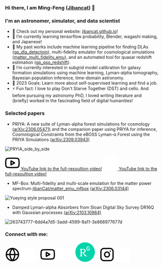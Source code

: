 ### Hi there, I am Ming-Feng ([Jibancat][website]) 👋

### I'm an astronomer, simulator, and data scientist

- 🔭 Check out my personal website: [jibancat.github.io][website]! 
- 🌱 I’m currently learning tensorflow probability, Blender, wagashi making, and Japanese!
- 🧋 My past works include machine learning pipeline for finding DLAs ([gp_dla_detectoin](https://github.com/rmgarnett/gp_dla_detection)), multi-fidelity emulator for cosmological simulations ([matter_multi_fidelity_emu](https://github.com/jibanCat/matter_multi_fidelity_emu)), and an automated tool for quasar redshift estimation ([gp_qso_redshift](https://github.com/sbird/gp_qso_redshift)).
- 👯 I’m currently interested in subgrid model calibration for galaxy formation simulations using machine learning, Lyman-alpha tomography, Bayesian population inference, time-domain astronomy.
- 🥅 2023 Goals: Learn more about self-supervised learning and find a job.
- ⚡ Fun fact: I love to play Don't Starve Together (DST) and cello. And before pursuing my astronomy PhD, I loved writing literature and (briefly) worked in the fascinating field of digital humanities!

### Selected papers

* PRIYA: A new suite of Lyman-alpha forest simulations for cosmology [(arXiv:2306.05471)](https://arxiv.org/abs/2306.05471) and the companion paper using PRIYA for inference, Cosmological Constraints from the eBOSS Lyman-α Forest using the PRIYA Simulations [(arXiv:2309.03943)](https://arxiv.org/abs/2309.03943)

![PRYIA_side_by_side](https://github.com/jibanCat/jibanCat/assets/23435784/1cfbc6fd-c5eb-4a8a-97d7-a2a6e961d83e)

[![YouTube link to the full-resoultion video!](./img/youtube-light.svg) YouTube link to the full-resoultion video!](https://youtu.be/xBZLH14Qzyo?si=vVjVIGuARhP0ErwR#gh-light-mode-only)
[![YouTube link to the full-resolution video!](./img/youtube-dark.svg) YouTube link to the full-resoultion video!](https://youtu.be/xBZLH14Qzyo?si=vVjVIGuARhP0ErwR#gh-dark-mode-only)

* MF-Box: Multi-fidelity and multi-scale emulation for the matter power spectrum [jibanCat/matter_emu_mfbox](https://github.com/jibanCat/matter_emu_mfbox) [(arXiv:2306.03144)](https://arxiv.org/abs/2306.03144)

![Yueying style proposal 001](https://github.com/jibanCat/jibanCat/assets/23435784/b674d93b-2143-4bb2-ab4b-f4fd6c2df57a)


* Damped Lyman-alpha Absorbers from Sloan Digital Sky Survey DR16Q with Gaussian processes [(arXiv:2103.10964)](https://arxiv.org/abs/2103.10964)

![263743777-6dd4a7d5-3add-4599-8a11-3e868977677d](https://github.com/jibanCat/jibanCat/assets/23435784/4ce47671-8b66-4fd2-a881-5cb22a86676a)


### Connect with me:

[![website](./img/globe-light.svg)](https://jibancat.github.io#gh-light-mode-only)
[![website](./img/globe-dark.svg)](https://jibancat.github.io#gh-dark-mode-only)
&nbsp;&nbsp;
[![website](./img/youtube-light.svg)](https://www.youtube.com/channel/UCTVjf6TgaA5LzXBtXAfAD2A#gh-light-mode-only)
[![website](./img/youtube-dark.svg)](https://www.youtube.com/channel/UCTVjf6TgaA5LzXBtXAfAD2A#gh-dark-mode-only)
&nbsp;&nbsp;
[![website](./img/ResearchGate_icon_SVG.svg)](https://www.researchgate.net/profile/Ming-Feng-Ho)
&nbsp;&nbsp;
[![website](./img/instagram-light.svg)](https://www.instagram.com/jibancat/#gh-light-mode-only)
[![website](./img/instagram-dark.svg)](https://www.instagram.com/jibancat/#gh-dark-mode-only)


[website]: https://jibancat.github.io
[youtube]: https://www.youtube.com/channel/UCTVjf6TgaA5LzXBtXAfAD2A
[instagram]: https://www.instagram.com/jibancat/

